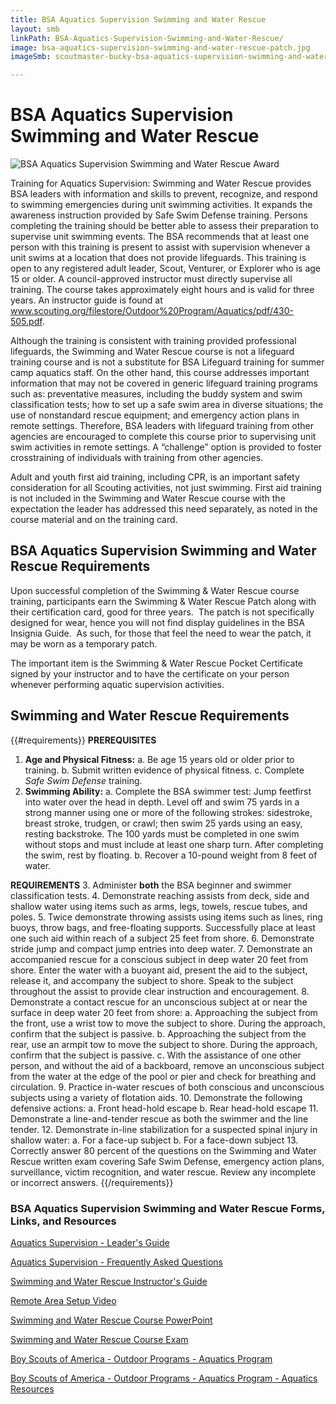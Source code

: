 ```yaml
---
title: BSA Aquatics Supervision Swimming and Water Rescue
layout: smb
linkPath: BSA-Aquatics-Supervision-Swimming-and-Water-Rescue/
image: bsa-aquatics-supervision-swimming-and-water-rescue-patch.jpg
imageSmb: scoutmaster-bucky-bsa-aquatics-supervision-swimming-and-water-rescue.jpg

---
```


# BSA Aquatics Supervision Swimming and Water Rescue

<div class="D(f) Fxd(c)--s">
<div class="Ta(c) Pt(1em)--s">

![BSA Aquatics Supervision Swimming and Water Rescue Award]({{imageSmb}})
</div><div>

Training for Aquatics Supervision: Swimming and Water Rescue provides BSA leaders with information and skills to prevent, recognize, and respond to swimming emergencies during unit swimming activities. It expands the awareness instruction provided by Safe Swim Defense training. Persons completing the training should be better able to assess their preparation to supervise unit swimming events. The BSA recommends that at least one person with this training is present to assist with supervision whenever a unit swims at a location that does not provide lifeguards. This training is open to any registered adult leader, Scout, Venturer, or Explorer who is age 15 or older. A council-approved instructor must directly supervise all training. The course takes approximately eight hours and is valid for three years. An instructor guide is found at www.scouting.org/filestore/Outdoor%20Program/Aquatics/pdf/430-505.pdf.

Although the training is consistent with training provided professional lifeguards, the Swimming and Water Rescue course is not a lifeguard training course and is not a substitute for BSA Lifeguard training for summer camp aquatics staff. On the other hand, this course addresses important information that may not be covered in generic lifeguard training programs such as: preventative measures, including the buddy system and swim classification tests; how to set up a safe swim area in diverse situations; the use of nonstandard rescue equipment; and emergency action plans in remote settings. Therefore, BSA leaders with lifeguard training from other agencies are encouraged to complete this course prior to supervising unit swim activities in remote settings. A “challenge” option is provided to foster crosstraining of individuals with training from other agencies.

Adult and youth first aid training, including CPR, is an important safety consideration for all Scouting activities, not just swimming. First aid training is not included in the Swimming and Water Rescue course with the expectation the leader has addressed this need separately, as noted in the course material and on the training card.

</div></div>

## BSA Aquatics Supervision Swimming and Water Rescue Requirements

Upon successful completion of the Swimming & Water Rescue course training, participants earn the Swimming & Water Rescue Patch along with their certification card, good for three years.  The patch is not specifically designed for wear, hence you will not find display guidelines in the BSA Insignia Guide.  As such, for those that feel the need to wear the patch, it may be worn as a temporary patch.

The important item is the Swimming & Water Rescue Pocket Certificate signed by your instructor and to have the certificate on your person whenever performing aquatic supervision activities.

## Swimming and Water Rescue Requirements

{{#requirements}}
**PREREQUISITES**
1. **Age and Physical Fitness:**
     a. Be age 15 years old or older prior to training.
     b. Submit written evidence of physical fitness.
     c. Complete *Safe Swim Defense* training.
2. **Swimming Ability:**
     a. Complete the BSA swimmer test: Jump feetfirst into water over the head in depth. Level off and swim 75 yards in a strong manner using one or more of the following strokes: sidestroke, breast stroke, trudgen, or crawl; then swim 25 yards using an easy, resting backstroke. The 100 yards must be completed in one swim without stops and must include at least one sharp turn. After completing the swim, rest by floating.
     b. Recover a 10-pound weight from 8 feet of water.

**REQUIREMENTS**
3. Administer **both** the BSA beginner and swimmer classification tests.
4. Demonstrate reaching assists from deck, side and shallow water using items such as arms, legs, towels, rescue tubes, and poles.
5. Twice demonstrate throwing assists using items such as lines, ring buoys, throw bags, and free-floating supports. Successfully place at least one such aid within reach of a subject 25 feet from shore.
6. Demonstrate stride jump and compact jump entries into deep water.
7. Demonstrate an accompanied rescue for a conscious subject in deep water 20 feet from shore. Enter the water with a buoyant aid, present the aid to the subject, release it, and accompany the subject to shore. Speak to the subject throughout the assist to provide clear instruction and encouragement.
8. Demonstrate a contact rescue for an unconscious subject at or near the surface in deep water 20 feet from shore:
     a. Approaching the subject from the front, use a wrist tow to move the subject to shore. During the approach, confirm that the subject is passive.
     b. Approaching the subject from the rear, use an armpit tow to move the subject to shore. During the approach, confirm that the subject is passive.
     c. With the assistance of one other person, and without the aid of a backboard, remove an unconscious subject from the water at the edge of the pool or pier and check for breathing and circulation.
9. Practice in-water rescues of both conscious and unconscious subjects using a variety of flotation aids.
10. Demonstrate the following defensive actions:
     a. Front head-hold escape
     b. Rear head-hold escape
11. Demonstrate a line-and-tender rescue as both the swimmer and the line tender.
12. Demonstrate in-line stabilization for a suspected spinal injury in shallow water:
     a. For a face-up subject
     b. For a face-down subject
13. Correctly answer 80 percent of the questions on the Swimming and Water Rescue written exam covering Safe Swim Defense, emergency action plans, surveillance, victim recognition, and water rescue. Review any incomplete or incorrect answers.
{{/requirements}}

### BSA Aquatics Supervision Swimming and Water Rescue Forms, Links, and Resources

[Aquatics Supervision - Leader's Guide](https://filestore.scouting.org/filestore/Outdoor%20Program/Aquatics/pdf/Aquatics_34346.pdf)

[Aquatics Supervision - Frequently Asked Questions](https://filestore.scouting.org/filestore/Outdoor%20Program/Aquatics/pdf/aquaticssupervisionfaq.pdf)

[Swimming and Water Rescue Instructor's Guide](http://www.scouting.org/filestore/Outdoor%20Program/Aquatics/pdf/430-505.pdf)

[Remote Area Setup Video](https://youtu.be/T2jIRRBXhB0)

[Swimming and Water Rescue Course PowerPoint](http://www.scouting.org/filestore/Outdoor%20Program/Aquatics/ppt/430-502.ppt)

[Swimming and Water Rescue Course Exam](http://www.scouting.org/filestore/Outdoor%20Program/Aquatics/pdf/430-503.pdf)

[Boy Scouts of America - Outdoor Programs - Aquatics Program](https://www.scouting.org/outdoor-programs/aquatics/)

[Boy Scouts of America - Outdoor Programs - Aquatics Program - Aquatics Resources](https://www.scouting.org/outdoor-programs/aquatics/forms/)

